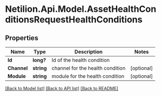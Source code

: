 # Netilion.Api.Model.AssetHealthConditionsRequestHealthConditions
## Properties

Name | Type | Description | Notes
------------ | ------------- | ------------- | -------------
**Id** | **long?** | Id of the health condition | 
**Channel** | **string** | channel for the health condition | [optional] 
**Module** | **string** | module for the health condition | [optional] 

[[Back to Model list]](../README.md#documentation-for-models) [[Back to API list]](../README.md#documentation-for-api-endpoints) [[Back to README]](../README.md)

